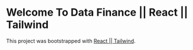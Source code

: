 # Welcome To Data Finance || React || Tailwind

This project was bootstrapped with [React || Tailwind](https://github.com/facebook/create-react-app).

